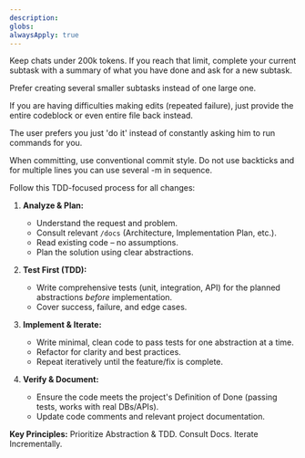 ```yaml
---
description: 
globs: 
alwaysApply: true
---
```


Keep chats under 200k tokens. If you reach that limit, complete your current subtask with a summary of what you have done and ask for a new subtask.

Prefer creating several smaller subtasks instead of one large one.

If you are having difficulties making edits (repeated failure), just provide the entire codeblock or even entire file back instead.

The user prefers you just 'do it' instead of constantly asking him to run commands for you.

When committing, use conventional commit style. Do not use backticks and for multiple lines you can use several -m in sequence.

Follow this TDD-focused process for all changes:

1.  **Analyze & Plan:**
    * Understand the request and problem.
    * Consult relevant `/docs` (Architecture, Implementation Plan, etc.).
    * Read existing code – no assumptions.
    * Plan the solution using clear abstractions.

2.  **Test First (TDD):**
    * Write comprehensive tests (unit, integration, API) for the planned abstractions *before* implementation.
    * Cover success, failure, and edge cases.

3.  **Implement & Iterate:**
    * Write minimal, clean code to pass tests for one abstraction at a time.
    * Refactor for clarity and best practices.
    * Repeat iteratively until the feature/fix is complete.

4.  **Verify & Document:**
    * Ensure the code meets the project's Definition of Done (passing tests, works with real DBs/APIs).
    * Update code comments and relevant project documentation.

**Key Principles:** Prioritize Abstraction & TDD. Consult Docs. Iterate Incrementally.